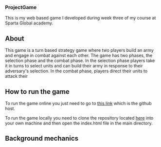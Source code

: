 ### ProjectGame

This is my web based game I developed during week three of my course at Sparta Global academy. 

## About

This game is a turn based strategy game where two players build an army and engage in combat against each other. The game has two phases, the selection phase and the combat phase. In the selection phase players take it in turns to select units and can build their army in response to their adversary's selection. In the combat phase, players direct their units to attack their  

## How to run the game

To run the game online you just need to go to [this link](https://gnorfolk.github.io/ProjectGame/) which is the github host. 

To run the game locally you need to clone the repository located [here](https://github.com/GNorfolk/ProjectGame) into your own machine and then open the index.html file in the main directory. 

## Background mechanics
